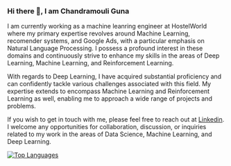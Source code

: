 ###  Hi there 👋, I am Chandramouli Guna


<!--
**chandramouli224/Chandramouli-Guna** is a ✨ _special_ ✨ repository because its `README.md` (this file) appears on your GitHub profile.
-->

I am currently working as a machine leanring engineer at HostelWorld where my primary expertise revolves around Machine Learning, recomender systems, and Google Ads, with a particular emphasis on Natural Language Processing. I possess a profound interest in these domains and continuously strive to enhance my skills in the areas of Deep Learning, Machine Learning, and Reinforcement Learning.

With regards to Deep Learning, I have acquired substantial proficiency and can confidently tackle various challenges associated with this field. My expertise extends to encompass Machine Learning and Reinforcement Learning as well, enabling me to approach a wide range of projects and problems.

If you wish to get in touch with me, please feel free to reach out at [Linkedin](https://www.linkedin.com/in/chandramouli-guna-79a16095/). I welcome any opportunities for collaboration, discussion, or inquiries related to my work in the areas of Data Science, Machine Learning, and Deep Learning.


[![Top Languages](https://github-readme-stats.vercel.app/api/top-langs/?username=chandramouli224&layout=compact)](https://github.com/anuraghazra/github-readme-stats)
